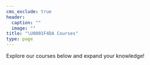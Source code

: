 ```yaml
---
cms_exclude: true
header:
  caption: ""
  image: ""
title: "\U0001F4DA Courses"
type: page
---
```


Explore our courses below and expand your knowledge!